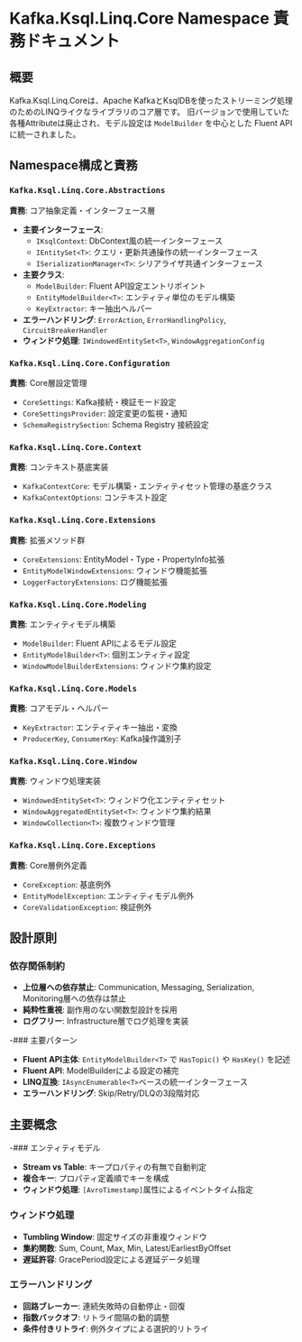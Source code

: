 # Kafka.Ksql.Linq.Core Namespace 責務ドキュメント

## 概要
Kafka.Ksql.Linq.Coreは、Apache KafkaとKsqlDBを使ったストリーミング処理のためのLINQライクなライブラリのコア層です。
旧バージョンで使用していた各種Attributeは廃止され、モデル設定は `ModelBuilder` を中心とした Fluent API に統一されました。

## Namespace構成と責務

### `Kafka.Ksql.Linq.Core.Abstractions`
**責務**: コア抽象定義・インターフェース層
- **主要インターフェース**:
  - `IKsqlContext`: DbContext風の統一インターフェース
  - `IEntitySet<T>`: クエリ・更新共通操作の統一インターフェース
  - `ISerializationManager<T>`: シリアライザ共通インターフェース
 - **主要クラス**:
   - `ModelBuilder`: Fluent API設定エントリポイント
   - `EntityModelBuilder<T>`: エンティティ単位のモデル構築
   - `KeyExtractor`: キー抽出ヘルパー
 - **エラーハンドリング**: `ErrorAction`, `ErrorHandlingPolicy`, `CircuitBreakerHandler`
- **ウィンドウ処理**: `IWindowedEntitySet<T>`, `WindowAggregationConfig`


### `Kafka.Ksql.Linq.Core.Configuration`
**責務**: Core層設定管理
- `CoreSettings`: Kafka接続・検証モード設定
- `CoreSettingsProvider`: 設定変更の監視・通知
- `SchemaRegistrySection`: Schema Registry 接続設定

### `Kafka.Ksql.Linq.Core.Context`
**責務**: コンテキスト基底実装
- `KafkaContextCore`: モデル構築・エンティティセット管理の基底クラス
- `KafkaContextOptions`: コンテキスト設定

### `Kafka.Ksql.Linq.Core.Extensions`
**責務**: 拡張メソッド群
- `CoreExtensions`: EntityModel・Type・PropertyInfo拡張
- `EntityModelWindowExtensions`: ウィンドウ機能拡張
- `LoggerFactoryExtensions`: ログ機能拡張

### `Kafka.Ksql.Linq.Core.Modeling`
**責務**: エンティティモデル構築
- `ModelBuilder`: Fluent APIによるモデル設定
- `EntityModelBuilder<T>`: 個別エンティティ設定
- `WindowModelBuilderExtensions`: ウィンドウ集約設定

### `Kafka.Ksql.Linq.Core.Models`
**責務**: コアモデル・ヘルパー
- `KeyExtractor`: エンティティキー抽出・変換
- `ProducerKey`, `ConsumerKey`: Kafka操作識別子

### `Kafka.Ksql.Linq.Core.Window`
**責務**: ウィンドウ処理実装
- `WindowedEntitySet<T>`: ウィンドウ化エンティティセット
- `WindowAggregatedEntitySet<T>`: ウィンドウ集約結果
- `WindowCollection<T>`: 複数ウィンドウ管理

### `Kafka.Ksql.Linq.Core.Exceptions`
**責務**: Core層例外定義
- `CoreException`: 基底例外
- `EntityModelException`: エンティティモデル例外
- `CoreValidationException`: 検証例外

## 設計原則

### 依存関係制約
- **上位層への依存禁止**: Communication, Messaging, Serialization, Monitoring層への依存は禁止
- **純粋性重視**: 副作用のない関数型設計を採用
- **ログフリー**: Infrastructure層でログ処理を実装

-### 主要パターン
- **Fluent API主体**: `EntityModelBuilder<T>` で `HasTopic()` や `HasKey()` を記述
- **Fluent API**: ModelBuilderによる設定の補完
- **LINQ互換**: `IAsyncEnumerable<T>`ベースの統一インターフェース
- **エラーハンドリング**: Skip/Retry/DLQの3段階対応

## 主要概念

-### エンティティモデル
- **Stream vs Table**: キープロパティの有無で自動判定
- **複合キー**: プロパティ定義順でキーを構成
- **ウィンドウ処理**: `[AvroTimestamp]`属性によるイベントタイム指定

### ウィンドウ処理
- **Tumbling Window**: 固定サイズの非重複ウィンドウ
- **集約関数**: Sum, Count, Max, Min, Latest/EarliestByOffset
- **遅延許容**: GracePeriod設定による遅延データ処理

### エラーハンドリング
- **回路ブレーカー**: 連続失敗時の自動停止・回復
- **指数バックオフ**: リトライ間隔の動的調整
- **条件付きリトライ**: 例外タイプによる選択的リトライ
